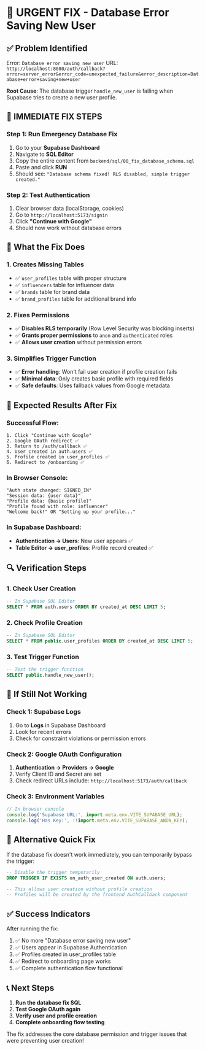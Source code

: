 # 🚨 URGENT FIX - Database Error Saving New User

## ✅ **Problem Identified**
Error: `Database error saving new user`
URL: `http://localhost:8080/auth/callback?error=server_error&error_code=unexpected_failure&error_description=Database+error+saving+new+user`

**Root Cause**: The database trigger `handle_new_user` is failing when Supabase tries to create a new user profile.

## 🔧 **IMMEDIATE FIX STEPS**

### **Step 1: Run Emergency Database Fix**
1. Go to your **Supabase Dashboard**
2. Navigate to **SQL Editor**
3. Copy the entire content from `backend/sql/00_fix_database_schema.sql`
4. Paste and click **RUN**
5. Should see: `"Database schema fixed! RLS disabled, simple trigger created."`

### **Step 2: Test Authentication**
1. Clear browser data (localStorage, cookies)
2. Go to `http://localhost:5173/signin`
3. Click **"Continue with Google"**
4. Should now work without database errors

## 🎯 **What the Fix Does**

### **1. Creates Missing Tables**
- ✅ `user_profiles` table with proper structure
- ✅ `influencers` table for influencer data  
- ✅ `brands` table for brand data
- ✅ `brand_profiles` table for additional brand info

### **2. Fixes Permissions**
- ✅ **Disables RLS temporarily** (Row Level Security was blocking inserts)
- ✅ **Grants proper permissions** to `anon` and `authenticated` roles
- ✅ **Allows user creation** without permission errors

### **3. Simplifies Trigger Function**
- ✅ **Error handling**: Won't fail user creation if profile creation fails
- ✅ **Minimal data**: Only creates basic profile with required fields
- ✅ **Safe defaults**: Uses fallback values from Google metadata

## 🧪 **Expected Results After Fix**

### **Successful Flow:**
```
1. Click "Continue with Google" 
2. Google OAuth redirect ✅
3. Return to /auth/callback ✅
4. User created in auth.users ✅
5. Profile created in user_profiles ✅
6. Redirect to /onboarding ✅
```

### **In Browser Console:**
```
"Auth state changed: SIGNED_IN"
"Session data: {user data}"
"Profile data: {basic profile}"
"Profile found with role: influencer"
"Welcome back!" OR "Setting up your profile..."
```

### **In Supabase Dashboard:**
- **Authentication → Users**: New user appears ✅
- **Table Editor → user_profiles**: Profile record created ✅

## 🔍 **Verification Steps**

### **1. Check User Creation**
```sql
-- In Supabase SQL Editor
SELECT * FROM auth.users ORDER BY created_at DESC LIMIT 5;
```

### **2. Check Profile Creation**
```sql
-- In Supabase SQL Editor  
SELECT * FROM public.user_profiles ORDER BY created_at DESC LIMIT 5;
```

### **3. Test Trigger Function**
```sql
-- Test the trigger function
SELECT public.handle_new_user();
```

## 🚨 **If Still Not Working**

### **Check 1: Supabase Logs**
1. Go to **Logs** in Supabase Dashboard
2. Look for recent errors
3. Check for constraint violations or permission errors

### **Check 2: Google OAuth Configuration**
1. **Authentication → Providers → Google**
2. Verify Client ID and Secret are set
3. Check redirect URLs include: `http://localhost:5173/auth/callback`

### **Check 3: Environment Variables**
```javascript
// In browser console
console.log('Supabase URL:', import.meta.env.VITE_SUPABASE_URL);
console.log('Has Key:', !!import.meta.env.VITE_SUPABASE_ANON_KEY);
```

## 🎯 **Alternative Quick Fix**

If the database fix doesn't work immediately, you can temporarily bypass the trigger:

```sql
-- Disable the trigger temporarily
DROP TRIGGER IF EXISTS on_auth_user_created ON auth.users;

-- This allows user creation without profile creation
-- Profiles will be created by the frontend AuthCallback component
```

## ✅ **Success Indicators**

After running the fix:
1. ✅ No more "Database error saving new user"
2. ✅ Users appear in Supabase Authentication
3. ✅ Profiles created in user_profiles table
4. ✅ Redirect to onboarding page works
5. ✅ Complete authentication flow functional

## 📞 **Next Steps**

1. **Run the database fix SQL**
2. **Test Google OAuth again**
3. **Verify user and profile creation**
4. **Complete onboarding flow testing**

The fix addresses the core database permission and trigger issues that were preventing user creation!
